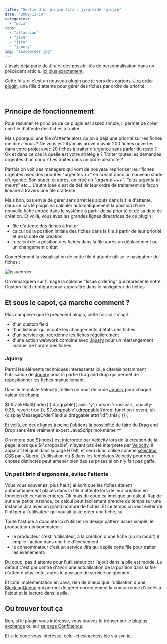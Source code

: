```yaml
---
title: "Sortie d'un plugin Jira : jira-order-plugin"
date: "2009-12-14"
categories: 
  - "waza"
tags: 
  - "atlassian"
  - "java"
  - "jira"
  - "jquery"
img: "issueorder.jpg"
---
```


J'avais déjà parlé de Jira et des possibilités de personnalisation dans un précédent article. [Ici plus exactement](http://localhost/localweb/wordpress/?p=154 "Sortie d’un custom field Jira : jira-status-color").

Cette fois-ci c'est un nouveau plugin que je sors des cartons, [Jira order plugin](http://confluence.atlassian.com/display/JIRAEXT/Jira+order+plugin "Jira order plugin"), une fille d'attente pour gérer des fiches par ordre de priorité.

 

## Principe de fonctionnement

Pour résumer, le principe de ce plugin est assez simple, il permet de créer une file d'attente des fiches à traiter.

Mais pourquoi une file d'attente alors qu'on a déjà une priorité sur les fiches me direz-vous ? Ne vous est-il jamais arrivé d'avoir 200 fiches ouvertes dans votre projet avec 20 fiches à traiter d'urgence sans parler du reste ? Ok et dans ce cas là quelle est votre stratégie ? Traiter toutes les demandes urgentes d'un coup ? Les traiter dans un ordre aléatoire ?

Parfois on voit des managers qui vont de nouveau reprioriser leur fiches urgentes avec des priorités "urgentes ++" en créant donc un nouveau stade d'urgence. Bon super, et après, on créé un _"urgente +++"_, _"plus urgente tu meurs"_ etc... L'autre idée c'est de définir leur ordre de traitement de façon linéaire à travers une file d'attente.

Mais bon, pas envie de gérer sans arrêt les ajouts dans la file d'attente, dans ce cas le plugin va calculer automatiquement la position d'une nouvelle fiche entrée dans le système à partir de sa priorité et de sa date de création. Et voilà, vous avez les grandes lignes directrices de ce plugin :

- file d'attente des fiches à traiter
- calcul de la position initiale des fiches dans la file à partir de leur priorité et de la date de création
- recalcul de la position des fiches dans la file après un déplacement ou un changement d'état

Concrètement la visualisation de cette file d'attente utilise le navigateur de fiches :

![issueorder](/images/issueorder.jpg)

On remarquera sur l'image la colonne "Issue ordering" qui représente notre Custom field configuré pour apparaître dans le navigateur de fiches.

## Et sous le capot, ça marche comment ?

Plus complexe que le précédent plugin, cette fois-ci il s'agit :

- d'un custom field
- d'un listener qui écoute les changements d'états des fiches
- d'un service qui réordonne les fiches régulièrement
- d'une action webwork combiné avec [Jquery](http://jquery.com/ "Jquery") pour un réarrangement manuel de l'ordre des fiches

### Jquery

Parmi les éléments techniques intéressants ici je citerais notamment l'utilisation de [Jquery](http://jquery.com/ "JQuery") pour la partie Drag and drop qui permet de repositionner les fiches manuellement.

Dans le template Velocity j'utilise un bout de code [Jquery](http://jquery.com/ "JQuery") pour chaque valeur de champ

$('#rankHkn${index}').draggable({ axis: 'y', cursor: 'crosshair', opacity: 0.35, revert: true });
$('.droppable').droppable({drop: function ( event, ui) {displayMessageOrderField(ui.draggable.attr("id"),this); }});

Et voilà, en deux lignes à peine j'obtiens la possibilité de faire du Drag and Drop sans être vraiment expert JavaScript moi-même ^^

On notera que ${index} est interprété par Velocity lors de la création de la page, alors que $('.droppable') n'ayant pas été interprété par [Velocity](http://velocity.apache.org/ "Velocity"), il apparaît tel quel dans la page HTML et sera donc utilisé comme [sélecteur CSS](http://docs.jquery.com/Selectors "Sélecteurs CSS") par JQuery. L'utilisation du $ dans les templates Velocity pour deux choses distinctes peut amener bien des surprises si on n'y fait pas gaffe.

### Un petit brin d'ergonomie, évitez l'attente

Vous vous souvenez, plus haut j'ai écrit que les fiches étaient automatiquement placés dans la file d'attente lors de leur création en fonction de certains critères. Ok mais du coup ca implique un calcul. Rapide sur une petite instance, ce calcul peut facilement prendre du temps sur une instance Jira avec un grand nombre de fiches. Et ce temps on veut éviter de l'infliger à l'utilisateur qui voulait juste créer une fiche, lui.

Toute l'astuce a donc été ici d'utiliser un design pattern assez simple, le producteur consommateur :

- le producteur c'est l'utilisateur, à la création d'une fiche (ou sa modif) il empile l'action dans une file d'évènement
- le consommateur c'est un service Jira qui dépile cette file pour traiter les évènements

Du coup, pas d'attente pour l'utilisateur car l'ajout dans la pile est rapide. Le défaut c'est par contre d'avoir une actualisation de la position dans la file d'attente plus lente, après le passage du service uniquement.

Et côté implémentation en Java, rien de mieux que l'utilisation d'une [BlockingQueue](http://java.sun.com/javase/6/docs/api/java/util/concurrent/BlockingQueue.html "BlockingQueue") qui permet de gérer correctement la concurrence d'accès à l'ajout et la lecture dans la pile.

## Où trouver tout ça

Bon, si le plugin vous intéresse, vous pouvez le trouver sur le [plugins exchange](https://plugins.atlassian.com/manage/plugin/16314 "Jira order plugin") ou sur [sa page Confluence](http://confluence.atlassian.com/display/JIRAEXT/Jira+order+plugin "Jira order plugin").

Et si le code vous intéresse, celui-ci est accessible via svn [ici](https://svn.atlassian.com/svn/public/contrib/jira/jira-order-plugin/trunk "Code de jira order plugin").
